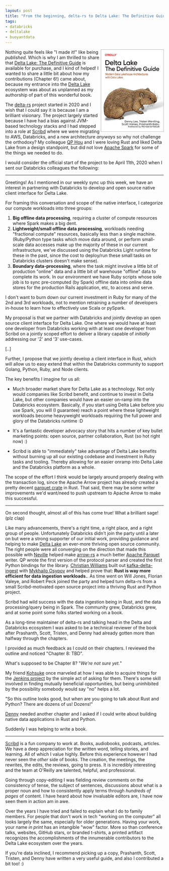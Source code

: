 ```yaml
---
layout: post
title: "From the beginning, delta-rs to Delta Lake: The Definitive Guide"
tags:
- databricks
- deltalake
- buoyantdata
---
```


<a href="https://bookshop.org/p/books/delta-lake-the-definitive-guide-modern-data-lakehouse-architectures-with-data-lakes-denny-lee/21429337?ean=9781098151942" target="_blank"><img src="/images/post-images/2024-deltalake/book-cover.jpg" align="right" width="200"/></a>

Nothing quite feels like "I made it!" like being _published_. Which is why I am
thrilled to share that [Delta Lake: The Definitive
Guide](https://bookshop.org/p/books/delta-lake-the-definitive-guide-modern-data-lakehouse-architectures-with-data-lakes-denny-lee/21429337?ean=9781098151942)
is available for purchase, and I kind of helped! I wanted to share a little bit
about how my contributions (Chapter 6!) came about, because my entrance into
the [Delta Lake](https://delta.io) ecosystem was about as unplanned as my
authorship of part of this wonderful book.


The [delta-rs](https://github.com/delta-io/delta-rs) project started in 2020 and I wish that I could say it is because
I am a brilliant visionary. The project largely started because I have had a
bias against JVM-based technology stacks and I had stepped into a role at
[Scribd](https://tech.scribd.com) where we were migrating to AWS, Databricks,
and a new architecture _anyways_ so why not challenge the orthodoxy? My
colleague [QP Hou](https://about.houqp.me/) and I were loving Rust and liked
Delta Lake from a design standpoint, but did not love [Apache
Spark](https://spark.spache.org) for some of the things we needed to do.

I would consider the official start of the project to be April 11th, 2020 when
I sent our Databricks colleagues the following:

----

Greetings! As I mentioned in our weekly sync up this week, we have an interest
in partnering with Databricks to develop and open source native client
interface for Delta Lake.

For framing this conversation and scope of the native interface, I categorize
our compute workloads into three groups:

1. **Big offline data processing**, requiring a cluster of compute resources where Spark makes a big dent.
1. **Lightweight/small offline data processing**, workloads needing "fractional
   compute" resources, basically less than a single machine. (Ruby/Python type
   tasks which move data around, or perform small-scale data accesses make up
   the majority of these in our current infrastructure, we've discussed using
   the Databricks Light runtime for these in the past, since the cost to
   deploy/run these small tasks on Databricks clusters doesn't make sense).
1. **Boundary data-processing**, where the task might involve a little bit of
   production "online" data and a little bit of warehouse "offline" data to
   complete its work. In our environment we have Ruby scripts whose sole job is
   to sync pre-computed (by Spark) offline data into online data stores for the
   production Rails application, etc, to access and serve.

I don't want to burn down our current investment in Ruby for many of the 2nd
and 3rd workloads, not to mention retraining a number of developers in-house to
learn how to effectively use Scala or pySpark.

My proposal is that we partner with Databricks and jointly develop an open
source client interface for Delta Lake. One where we would have at least one
developer from Databricks working with at least one developer from Scribd on a
jointly scoped effort to deliver a library capable of _initially_ addressing
our '2' and '3' use-cases.

[..]

Further, I propose that we jointly develop a client interface in Rust, which
will allow us to easy extend that within the Databricks community to support
Golang, Python, Ruby, and Node clients.

The key benefits I imagine for us all:

* Much broader market share for Delta Lake as a technology. Not only would
  companies like Scribd benefit, and continue to invest in Delta Lake, but
  other companies would have an easier on-ramp into the Databricks ecosystem.
  Basically, if you start using Delta Lake before you use Spark, you will (I
  guarantee) reach a point where these lightweight workloads become heavyweight
  workloads requiring the full power and glory of the Databricks runtime :D

* It's a fantastic developer advocacy story that hits a number of key bullet
  marketing points: open source, partner collaboration, Rust (so hot right now) :)

* Scribd is able to "immediately" take advantage of Delta Lake benefits without
  burning up all our existing codebase and investment in Ruby tasks and
  tooling. Thereby allowing for an easier onramp into Delta Lake and the
  Databricks platform as a whole.

The scope of the effort I think would be largely around properly dealing with
the transaction log, since the Apache Arrow project has already created a
pretty decent [parquet crate](https://crates.io/crates/parquet) in Rust. That
said, there may be some writer improvements we'd want/need to push upstream to
Apache Arrow to make this successful.

----


On second thought, almost all of this has come true! What a brilliant sage! (plz clap)

Like many advancements, there's a right time, a right place, and a right group
of people. Unfortunately Databricks didn't join the party until a later on but
were a strong supporter of our initial work, providing guidance and helping to
make [Delta Lake](https://delta.io) an ever-more thriving open source
community.  The right people were all converging on the direction that made
this possible with [Neville](https://github.com/nevi-me) helped make
[arrow-rs](https://github.com/apache/arrow-rs) a much better [Apache
Parquet](https://parquet.apache.org) writer. QP wrote the first version of the
protocol parser and created the first Python bindings for the library.
[Christian Williams](https://github.com/xianwill) built out
[kafka-delta-ingest](https://github.com/delta-io/kafka-delta-ingest) with
[Mykhailo Osypov](https://github.com/mosyp) and helped prove that: **Rust is
way more efficient for data ingestion workloads.**. As time went on Will Jones,
Florian Valeye, and Robert Peck joined the party and helped turn delta-rs from
a small Scribd-motivated open source project into a thriving Rust and Python
project.

Scribd had wild success with the data ingestion being in Rust, and the data
processing/query being in Spark. The community grew, Databricks grew, and at
some point some folks started working on a book.

As a long-time maintainer of delta-rs and talking head in the Delta and
Databricks ecosystem I was asked to be a technical reviewer of the book after
Prashanth, Scott, Tristen, and Denny had already gotten more than halfway
through the chapters.

I provided as much feedback as I could on their chapters. I reviewed the
outline and noticed "Chapter 8: TBD".

What's supposed to be Chapter 8? "_We're not sure yet._"

My friend [Kohsuke](https://kohsuke.org) once marveled at how I was able to
acquire things for the [Jenkins project](https://jenkins.io) by the simple act of
asking for them. There's some skill involved in finding mutually beneficial
opportunities, but being uninhibited by the possibility somebody would say "no"
helps a lot.

"So this outline looks good, but when are you going to talk about Rust and
Python? There are dozens of us! Dozens!"

[Denny](https://dennyglee.com/) needed another chapter and I asked if I could
write about building native data applications in Rust and Python.


Suddenly I was helping to write a book.

----


[Scribd](https://tech.scribd.com) is a fun company to work at. Books,
audiobooks, podcasts, articles. We have a deep appreciation for the written
word, telling stories, and learning. All of which I value highly. Before this
experience however I had never seen the _other_ side of books. The creation,
the meetings, the rewrites, the edits, the reviews, going to press. It is
incredibly interesting and the team at O'Reilly are talented, helpful, and professional.

Going through copy-editing I was fielding review comments on the consistency of
tense, the subject of sentences, discussions about what is a proper noun and
how to consistently apply terms through _hundreds of pages_ of content. I have
heard about how invaluable editors are, I have now seen them in action am in
awe.

Over the years I have tried and failed to explain what I do to family members.
For people that don't work in tech "working on the computer" all looks largely
the same, especially for older generations. Having your work, your name _in
print_ has an intangible "wow" factor. More so than conference talks,
websites, GitHub stars, or branded t-shirts, a printed artifact recognizes the
accomplishments of the innumerable contributors to the Delta Lake ecosystem
over the years.


If you're data inclined, I recommend picking up a copy, Prashanth, Scott,
Tristen, and Denny have written a very useful guide, and also I contributed a
bit too! :)





